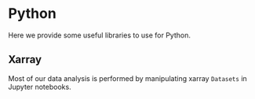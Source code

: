 # Python
Here we provide some useful libraries to use for Python.

## Xarray

Most of our data analysis is performed by manipulating xarray `Datasets` in Jupyter notebooks.

